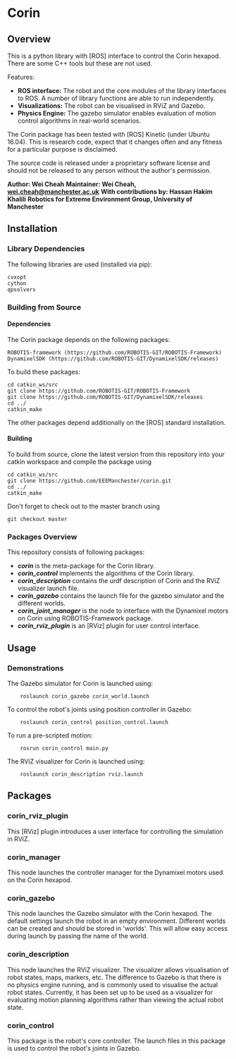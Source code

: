# Corin

## Overview

This is a python library with [ROS] interface to control the Corin hexapod. There are some C++ tools but these are not used.

Features:

* **ROS interface:** The robot and the core modules of the library interfaces to ROS. A number of library functions are able to run independently.
* **Visualizations:** The robot can be visualised in RViZ and Gazebo.
* **Physics Engine:** The gazebo simulator enables evaluation of motion control algorithms in real-world scenarios.

The Corin package has been tested with [ROS] Kinetic (under Ubuntu 16.04). This is research code, expect that it changes often and any fitness for a particular purpose is disclaimed.

The source code is released under a proprietary software license and should not be released to any person without the author's permission.

**Author: Wei Cheah**
**Maintainer: Wei Cheah, wei.cheah@manchester.ac.uk**
**With contributions by: Hassan Hakim Khalili**
**Robotics for Extreme Environment Group, University of Manchester**

## Installation

### Library Dependencies

The following libraries are used (installed via pip):

    cvxopt
    cython
    qpsolvers

### Building from Source

#### Dependencies

The Corin package depends on the following packages:

    ROBOTIS-framework (https://github.com/ROBOTIS-GIT/ROBOTIS-Framework)
    DynamixelSDK (https://github.com/ROBOTIS-GIT/DynamixelSDK/releases)

To build these packages:

    cd catkin_ws/src
    git clone https://github.com/ROBOTIS-GIT/ROBOTIS-Framework
    git clone https://github.com/ROBOTIS-GIT/DynamixelSDK/releases
    cd ../
    catkin_make

The other packages depend additionally on the [ROS] standard installation. 

#### Building

To build from source, clone the latest version from this repository into your catkin workspace and compile the package using

    cd catkin_ws/src
    git clone https://github.com/EEEManchester/corin.git
    cd ../
    catkin_make

Don't forget to check out to the master branch using

    git checkout master

### Packages Overview

This repository consists of following packages:

* ***corin*** is the meta-package for the Corin library.
* ***corin_control*** implements the algorithms of the Corin library. 
* ***corin_description*** contains the urdf description of Corin and the RViZ visualizer launch file.
* ***corin_gazebo*** contains the launch file for the gazebo simulator and the different worlds.
* ***corin_joint_manager*** is the node to interface with the Dynamixel motors on Corin using ROBOTIS-Framework package.
* ***corin_rviz_plugin*** is an [RViz] plugin for user control interface.

## Usage

### Demonstrations
The Gazebo simulator for Corin is launched using:

        roslaunch corin_gazebo corin_world.launch

To control the robot's joints using position controller in Gazebo:

        roslaunch corin_control position_control.launch

To run a pre-scripted motion:

        rosrun corin_control main.py

The RViZ visualizer for Corin is launched using:

        roslaunch corin_description rviz.launch


## Packages

### corin_rviz_plugin

This [RViz] plugin introduces a user interface for controlling the simulation in RViZ.

### corin_manager

This node launches the controller manager for the Dynamixel motors used on the Corin hexapod.

### corin_gazebo

This node launches the Gazebo simulator with the Corin hexapod. The default settings launch the robot in an empty environment. Different worlds can be created and should be stored in 'worlds'. This will allow easy access during launch by passing the name of the world.

### corin_description

This node launches the RViZ visualizer. The visualizer allows visualisation of robot states, maps, markers, etc. The difference to Gazebo is that there is no physics engine running, and is commonly used to visualise the actual robot states. Currently, it has been set up to be used as a visualizer for evaluating motion planning algorithms rather than viewing the actual robot state. 

### corin_control

This package is the robot's core controller. The launch files in this package is used to control the robot's joints in Gazebo. 